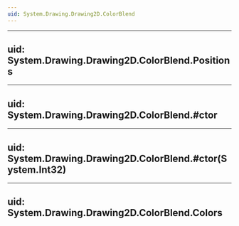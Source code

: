```yaml
---
uid: System.Drawing.Drawing2D.ColorBlend
---
```


---
uid: System.Drawing.Drawing2D.ColorBlend.Positions
---

---
uid: System.Drawing.Drawing2D.ColorBlend.#ctor
---

---
uid: System.Drawing.Drawing2D.ColorBlend.#ctor(System.Int32)
---

---
uid: System.Drawing.Drawing2D.ColorBlend.Colors
---
